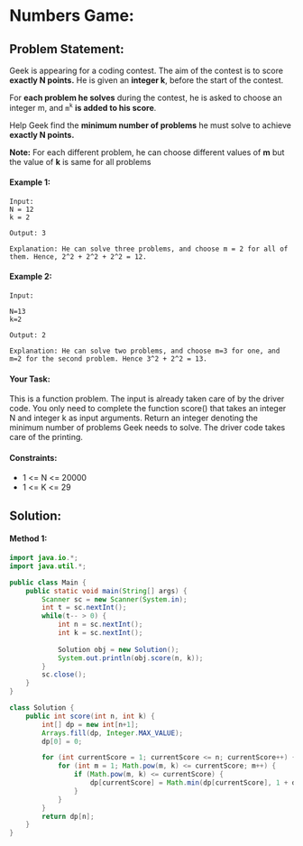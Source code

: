 # Numbers Game:

## Problem Statement:

Geek is appearing for a coding contest. The aim of the contest is to score **exactly N points.** He is given an **integer k**, before the start of the contest.

For **each problem he solves** during the contest, he is asked to choose an integer m, and `m`<sup>`k`</sup> **is added to his score**.

Help Geek find the **minimum number of problems** he must solve to achieve **exactly N points.**

**Note:** For each different problem, he can choose different values of **m** but the value of **k** is same for all problems

#### Example 1:

```
Input: 
N = 12
k = 2

Output: 3

Explanation: He can solve three problems, and choose m = 2 for all of them. Hence, 2^2 + 2^2 + 2^2 = 12. 
```

#### Example 2:

```
Input:

N=13
k=2

Output: 2

Explanation: He can solve two problems, and choose m=3 for one, and m=2 for the second problem. Hence 3^2 + 2^2 = 13.
```

#### Your Task:

This is a function problem. The input is already taken care of by the driver code. You only need to complete the function score() that takes an integer N and integer k as input arguments. Return an integer denoting the minimum number of problems Geek needs to solve. The driver code takes care of the printing.

#### Constraints:

- 1 <= N <= 20000
- 1 <= K <= 29

## Solution:

#### Method 1:

```java
import java.io.*;
import java.util.*;

public class Main {
    public static void main(String[] args) {
        Scanner sc = new Scanner(System.in);
        int t = sc.nextInt();
        while(t-- > 0) {
            int n = sc.nextInt();
            int k = sc.nextInt();
        
            Solution obj = new Solution();
            System.out.println(obj.score(n, k));
        }
        sc.close();
    }
}

class Solution {
    public int score(int n, int k) {
        int[] dp = new int[n+1];
        Arrays.fill(dp, Integer.MAX_VALUE);
        dp[0] = 0;

        for (int currentScore = 1; currentScore <= n; currentScore++) {
            for (int m = 1; Math.pow(m, k) <= currentScore; m++) {
                if (Math.pow(m, k) <= currentScore) {
                    dp[currentScore] = Math.min(dp[currentScore], 1 + dp[currentScore - (int) Math.pow(m, k)]);
                }
            }
        }
        return dp[n];
    }
}
```
